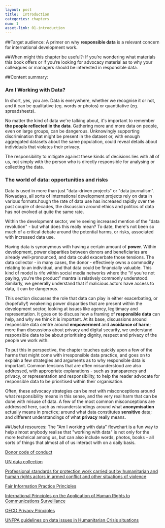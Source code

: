 ```yaml
---
layout: post
title:  Introduction
categories: chapters
num: 1
asset-link: 01-introduction
---
```


##<span id="target-audience">Target audience</span>:
A primer on why **responsible data** is a relevant concern for international development work. 

##<span id="useful">When might this chapter be useful?</span>:
If you’re wondering what materials this book offers or if you’re looking for advocacy material as to why your colleagues or managers should be interested in responsible data.

##<span id="content-summary">Content summary</span>:

### Am I Working with Data? 

In short, yes, you are. Data is everywhere, whether we recognise it or not, and it can be qualitative (eg. words or photos) or quantitative (eg. spreadsheets).

No matter  the kind of data we're talking about, it's important to remember **the people reflected in the data**. Gathering more and more data on people, even on large groups, can be dangerous. Unknowingly supporting discrimination that might be present in the dataset or, with enough aggregated datasets about the same population, could reveal details about individuals that violates their privacy.

The responsibility to mitigate against these kinds of decisions lies with all of us, not simply with the person who is directly responsible for analysing or collecting the data. 

### The world of data: opportunities and risks

Data is used in more than just "data-driven projects" or "data journalism". Nowadays, all sorts of international development projects rely on data in various formats.hough the rate of data use has increased rapidly over the past couple of decades, the discussion around ethics and politics of data has not evolved at quite the same rate. 

Within the development sector, we're seeing increased mention of the "data revolution" - but what does this really mean? To date, there's not been so much of a critical debate around the potential harms, or risks, associated with increased data use.

Having data is synonymous with having a certain amount of **power**. Within development, power disparities between donors and beneficiaries are already well-pronounced, and data could exacerbate those tensions. The data collector - in many cases, the donor - effectively owns a commodity relating to an individual, and that data could be financially valuable. This kind of model is rife within social media networks where the "if you're not paying, you're the product" mantra is relatively commonly understood. Similarly, we generally understand that if malicious actors have access to data, it can be dangerous.

This section discusses the role that data can play in either exacerbating, or (hopefully!) weakening power disparities that are present within the development sector, looking at issues like agency, legitimacy and representation. It goes on to discuss how a framing of **responsible data** can help, and why we think it is important. At its base, discussions around responsible data centre around **empowerment** and **avoidance of harm**; more than discussions about privacy and digital security, we understand responsible data to be about prioritising dignity, respect and privacy of the people we work with.

To put this in perspective, the chapter touches quickly upon a few of the harms that might come with irresponsible data practice, and goes on to explain a few strategies and arguments as to why responsible data is important. Common tensions that are often misunderstood are also addressed, with appropriate explanations - such as transparency and privacy, or representation and responsibility, to help the reader advocate for responsible data to be prioritised within their organisation.

Often, these advocacy strategies can be met with misconceptions around what responsibility means in this sense, and the very real harm that can be done with misuse of data. A few of the most common misconceptions are addressed here, such as misunderstandings around what **anonymisation** actually means in practice; around what data constitutes **sensitive** data; and different understandings of what **privacy** really means.

##<span id="useful-resources">Useful resources</span>:
The "Am I working with data" flowchart is a fun way to help almost anybody realise that "working with data" is not only for the more technical among us, but can also include words, photos, books - all sorts of things that almost all of us interact with on a daily basis. 

[Donor code of conduct](http://www.ssireview.org/blog/entry/a_new_donor_code_of_conduct)

[UN data collection](http://www.unglobalpulse.org/privacy-and-data-protection)

[Professional standards for protection work carried out by humanitarian and human rights actors in armed conflict and other situations of violence](http://www.icrc.org/eng/resources/documents/publication/p0999.html)

[Fair Information Practice Principles](http://www.nist.gov/nstic/NSTIC-FIPPs.pdf)

[International Principles on the Application of Human Rights to Communications Surveillance](https://en.necessaryandproportionate.org/)

[OECD Privacy Principles](http://oecdprivacy.org/)

[UNFPA guidelines on data issues in Humanitarian Crisis
situations](https://www.unfpa.org/public/home/publications/pid/6253)


